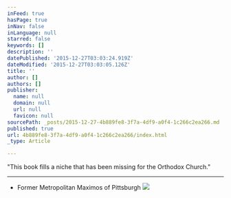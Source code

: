 ```yaml
---
inFeed: true
hasPage: true
inNav: false
inLanguage: null
starred: false
keywords: []
description: ''
datePublished: '2015-12-27T03:03:24.919Z'
dateModified: '2015-12-27T03:03:05.126Z'
title: ''
author: []
authors: []
publisher:
  name: null
  domain: null
  url: null
  favicon: null
sourcePath: _posts/2015-12-27-4b889fe8-3f7a-4df9-a0f4-1c266c2ea266.md
published: true
url: 4b889fe8-3f7a-4df9-a0f4-1c266c2ea266/index.html
_type: Article

---
```

"This book fills a niche that has been missing for the Orthodox Church."

********

- Former Metropolitan Maximos of Pittsburgh
![](https://the-grid-user-content.s3-us-west-2.amazonaws.com/3a811a66-2a21-4855-9e26-6c442a258975.jpg)